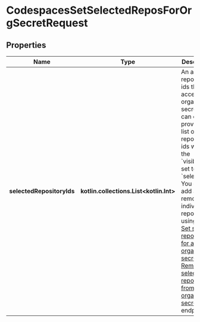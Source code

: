 
# CodespacesSetSelectedReposForOrgSecretRequest

## Properties
Name | Type | Description | Notes
------------ | ------------- | ------------- | -------------
**selectedRepositoryIds** | **kotlin.collections.List&lt;kotlin.Int&gt;** | An array of repository ids that can access the organization secret. You can only provide a list of repository ids when the &#x60;visibility&#x60; is set to &#x60;selected&#x60;. You can add and remove individual repositories using the [Set selected repositories for an organization secret](https://docs.github.com/rest/codespaces/organization-secrets#set-selected-repositories-for-an-organization-secret) and [Remove selected repository from an organization secret](https://docs.github.com/rest/codespaces/organization-secrets#remove-selected-repository-from-an-organization-secret) endpoints. | 



